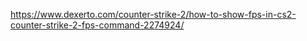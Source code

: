 https://www.dexerto.com/counter-strike-2/how-to-show-fps-in-cs2-counter-strike-2-fps-command-2274924/
